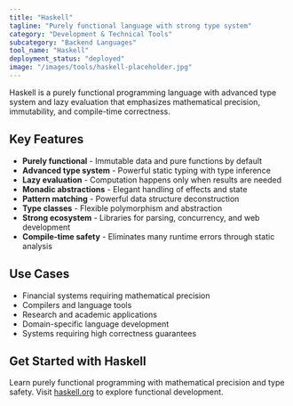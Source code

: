 ```yaml
---
title: "Haskell"
tagline: "Purely functional language with strong type system"
category: "Development & Technical Tools"
subcategory: "Backend Languages"
tool_name: "Haskell"
deployment_status: "deployed"
image: "/images/tools/haskell-placeholder.jpg"
---
```

Haskell is a purely functional programming language with advanced type system and lazy evaluation that emphasizes mathematical precision, immutability, and compile-time correctness.

## Key Features

- **Purely functional** - Immutable data and pure functions by default
- **Advanced type system** - Powerful static typing with type inference
- **Lazy evaluation** - Computation happens only when results are needed
- **Monadic abstractions** - Elegant handling of effects and state
- **Pattern matching** - Powerful data structure deconstruction
- **Type classes** - Flexible polymorphism and abstraction
- **Strong ecosystem** - Libraries for parsing, concurrency, and web development
- **Compile-time safety** - Eliminates many runtime errors through static analysis

## Use Cases

- Financial systems requiring mathematical precision
- Compilers and language tools
- Research and academic applications
- Domain-specific language development
- Systems requiring high correctness guarantees

## Get Started with Haskell

Learn purely functional programming with mathematical precision and type safety. Visit [haskell.org](https://www.haskell.org) to explore functional development.